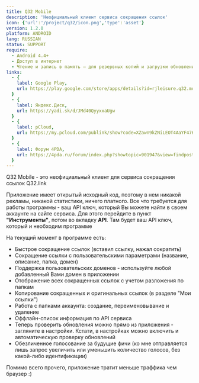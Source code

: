 ```yaml
---
title: Q32 Mobile
description: 'Неофициальный клиент сервиса сокращения ссылок'
icon: {'url':'/project/q32/icon.png','type':'asset'}
version: 1.2.0
platform: ANDROID
lang: RUSSIAN
status: SUPPORT
require:
  - Android 4.4+
  - Доступ в интернет
  - Чтение и запись в память — для резервных копий и загрузки обновлений
links: 
  - {
    label: Google Play,
    url: https://play.google.com/store/apps/details?id=rjleisure.q32.mobile
  }
  - {
    label: Яндекс.Диск,
    url: https://yadi.sk/d/JMd40QyyxxaUgw
  }
  - {
    label: pCloud,
    url: https://my.pcloud.com/publink/show?code=XZawn9kZNiLEOT4AaYF47HNF6NiFpzxprFo7
  }
  - {
    label: Форум 4PDA,
    url: https://4pda.ru/forum/index.php?showtopic=901947&view=findpost&p=94823690
  }
---
```

Q32 Mobile - это неофициальный клиент для сервиса сокращения ссылок Q32.link

Приложение имеет открытый исходный код, поэтому в нем никакой рекламы, никакой статистики, ничего платного. Все что требуется для работы программы - ваш API ключ, который Вы можете найти в своем аккаунте на сайте сервиса. Для этого перейдите в пункт **"Инструменты"**, потом во вкладку **API**. Там будет ваш API ключ, который и необходим программе

На текущий момент в программе есть:

- Быстрое сокращение ссылок (вставил ссылку, нажал сократить)
- Сокращение ссылки с пользовательскими параметрами (название, описание, папка, домен)
- Поддержка пользовательских доменов - используйте любой добавленный Вами домен в приложении
- Отображение всех сокращенных ссылок с учетом разложения по папкам
- Копирование сокращенных и оригинальных ссылок (в разделе "Мои ссылки")
- Работа с папками аккаунта: создание, переименовывание и удаление
- Оффлайн-список информация по API сервиса
- Теперь проверить обновления можно прямо из приложения - загляните в настройки. Кстати, в настройках можно включить и автоматическую проверку обновлений
- Обезличенное голосование за будущие фичи (ко мне отправляется лишь запрос увеличить или уменьшить количество голосов, без какой-либо идентификации)

Помимо всего прочего, приложение тратит меньше траффика чем браузер :)
